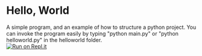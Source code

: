 Hello, World
============

A simple program, and an example of how to structure a python project.
You can invoke the program easily by typing "python main.py" or "python helloworld.py" in the helloworld folder.<br>
[![Run on Repl.it](https://repl.it/badge/github/TEEN-BOOM/python-helloworld)](https://repl.it/github/TEEN-BOOM/python-helloworld)
